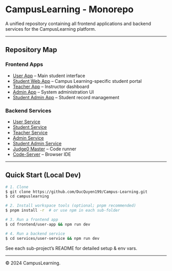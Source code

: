 # CampusLearning - Monorepo

A unified repository containing all frontend applications and backend services for the CampusLearning platform.

---

## Repository Map

### Frontend Apps
- [User App](frontend/user-app/README.md) – Main student interface
- [Student Web App](frontend/user-sinhvienapp/README.md) – Campus Learning-specific student portal
- [Teacher App](frontend/teacher-app/README.md) – Instructor dashboard
- [Admin App](frontend/admin-app/README.md) – System administration UI
- [Student Admin App](frontend/admin-sinhvienapp/README.md) – Student record management

### Backend Services
- [User Service](services/user-service/README.md)
- [Student Service](services/user-sinhvienservice/README.md)
- [Teacher Service](services/teacher-service/README.md)
- [Admin Service](services/admin-service/README.md)
- [Student Admin Service](services/admin-sinhvienservice/README.md)
- [Judge0 Master](services/judge0-master/README.md) – Code runner
- [Code-Server](services/code-server/README.md) – Browser IDE

---

## Quick Start (Local Dev)
```bash
# 1. Clone
$ git clone https://github.com/DucQuyen199/Campus-Learning.git
$ cd campuslearning

# 2. Install workspace tools (optional; pnpm recommended)
$ pnpm install -r  # or use npm in each sub-folder

# 3. Run a frontend app
$ cd frontend/user-app && npm run dev

# 4. Run a backend service
$ cd services/user-service && npm run dev
```

See each sub-project’s README for detailed setup & env vars.

---

© 2024 CampusLearning.
